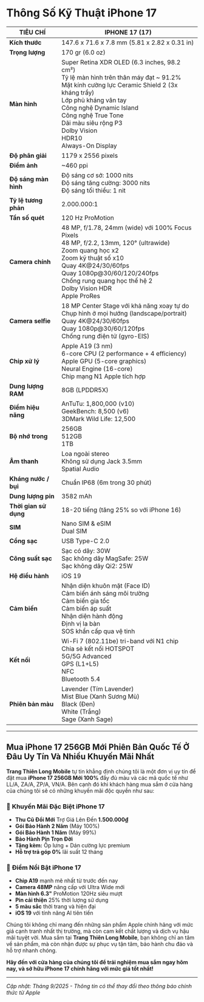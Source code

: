 # Thông Số Kỹ Thuật iPhone 17

| TIÊU CHÍ | IPHONE 17 (17) |
|----------|-----------------|
| **Kích thước** | 147.6 x 71.6 x 7.8 mm (5.81 x 2.82 x 0.31 in) |
| **Trọng lượng** | 170 gr (6.0 oz) |
| **Màn hình** | Super Retina XDR OLED (6.3 inches, 98.2 cm²)<br>Tỷ lệ màn hình trên thân máy đạt ~ 91.2%<br>Mặt kính cường lực Ceramic Shield 2 (3x kháng trầy)<br>Lớp phủ kháng vân tay<br>Công nghệ Dynamic Island<br>Công nghệ True Tone<br>Dãi màu siêu rộng P3<br>Dolby Vision<br>HDR10<br>Always-On Display |
| **Độ phân giải** | 1179 x 2556 pixels |
| **Điểm ảnh** | ~460 ppi |
| **Độ sáng màn hình** | Độ sáng cơ sở: 1000 nits<br>Độ sáng tăng cường: 3000 nits<br>Độ sáng tối thiểu: 1 nit |
| **Tỷ lệ tương phản** | 2.000.000:1 |
| **Tần số quét** | 120 Hz ProMotion |
| **Camera chính** | 48 MP, f/1.78, 24mm (wide) với 100% Focus Pixels<br>48 MP, f/2.2, 13mm, 120° (ultrawide)<br>Zoom quang học x2<br>Zoom kỹ thuật số x10<br>Quay 4K@24/30/60fps<br>Quay 1080p@30/60/120/240fps<br>Chống rung quang học thế hệ 2<br>Dolby Vision HDR<br>Apple ProRes |
| **Camera selfie** | 18 MP Center Stage với khả năng xoay tự do<br>Chụp hình ở mọi hướng (landscape/portrait)<br>Quay 4K@24/30/60fps<br>Quay 1080p@30/60/120fps<br>Chống rung điện tử (gyro-EIS) |
| **Chip xử lý** | Apple A19 (3 nm)<br>6-core CPU (2 performance + 4 efficiency)<br>Apple GPU (5-core graphics)<br>Neural Engine (16-core)<br>Chip mạng N1 Apple tích hợp |
| **Dung lượng RAM** | 8GB (LPDDR5X) |
| **Điểm hiệu năng** | AnTuTu: 1,800,000 (v10)<br>GeekBench: 8,500 (v6)<br>3DMark Wild Life: 12,500 |
| **Bộ nhớ trong** | 256GB<br>512GB<br>1TB |
| **Âm thanh** | Loa ngoài stereo<br>Không sử dụng Jack 3.5mm<br>Spatial Audio |
| **Kháng nước / bụi** | Chuẩn IP68 (6m trong 30 phút) |
| **Dung lượng pin** | 3582 mAh |
| **Thời gian sử dụng** | 18-20 tiếng (tăng 25% so với iPhone 16) |
| **SIM** | Nano SIM & eSIM<br>Dual SIM |
| **Cổng sạc** | USB Type-C 2.0 |
| **Công suất sạc** | Sạc có dây: 30W<br>Sạc không dây MagSafe: 25W<br>Sạc không dây Qi2: 25W |
| **Hệ điều hành** | iOS 19 |
| **Cảm biến** | Nhận diện khuôn mặt (Face ID)<br>Cảm biến ánh sáng môi trường<br>Cảm biến gia tốc<br>Cảm biến áp suất<br>Nhận diện hành động<br>Định vị la bàn<br>SOS khẩn cấp qua vệ tinh |
| **Kết nối** | Wi-Fi 7 (802.11be) tri-band với N1 chip<br>Chia sẻ kết nối HOTSPOT<br>5G/5G Advanced<br>GPS (L1+L5)<br>NFC<br>Bluetooth 5.4 |
| **Phiên bản màu** | Lavender (Tím Lavender)<br>Mist Blue (Xanh Sương Mù)<br>Black (Đen)<br>White (Trắng)<br>Sage (Xanh Sage) |

---

## Mua iPhone 17 256GB Mới Phiên Bản Quốc Tế Ở Đâu Uy Tín Và Nhiều Khuyến Mãi Nhất

**Trang Thiên Long Mobile** tự tin khẳng định chúng tôi là một đơn vị uy tín để đặt mua **iPhone 17 256GB Mới 100%** đầy đủ màu và các mã quốc tế như LL/A, ZA/A, ZP/A, VN/A. Bên cạnh đó khi khách hàng mua sắm ở cửa hàng của chúng tôi sẽ có những khuyến mãi độc quyền như sau:

### 🎁 **Khuyến Mãi Đặc Biệt iPhone 17**
- **Thu Cũ Đổi Mới** Trợ Giá Lên Đến **1.500.000₫**
- **Gói Bảo Hành 2 Năm** (Máy 100%)
- **Gói Bảo Hành 1 Năm** (Máy 99%)
- **Bảo Hành Pin Trọn Đời**
- **Tặng kèm:** Ốp lưng + Dán cường lực premium
- **Hỗ trợ trả góp 0%** lãi suất 12 tháng

### 💎 **Điểm Nổi Bật iPhone 17**
- **Chip A19** mạnh mẽ nhất từ trước đến nay
- **Camera 48MP** nâng cấp với Ultra Wide mới
- **Màn hình 6.3"** ProMotion 120Hz siêu mượt
- **Pin cải thiện** 25% thời lượng sử dụng
- **5 màu sắc** thời trang và hiện đại
- **iOS 19** với tính năng AI tiên tiến

Chúng tôi không chỉ mang đến những sản phẩm Apple chính hãng với mức giá cạnh tranh nhất thị trường, mà còn cam kết chất lượng và dịch vụ hậu mãi tuyệt vời. Mua sắm tại **Trang Thiên Long Mobile**, bạn không chỉ an tâm về sản phẩm, mà còn nhận được sự phục vụ tận tâm, bảo hành chu đáo và hỗ trợ nhanh chóng.

**Hãy đến với cửa hàng của chúng tôi để trải nghiệm mua sắm ngay hôm nay, và sở hữu iPhone 17 chính hãng với mức giá tốt nhất!**

---

*Cập nhật: Tháng 9/2025 - Thông tin có thể thay đổi theo thông báo chính thức từ Apple*